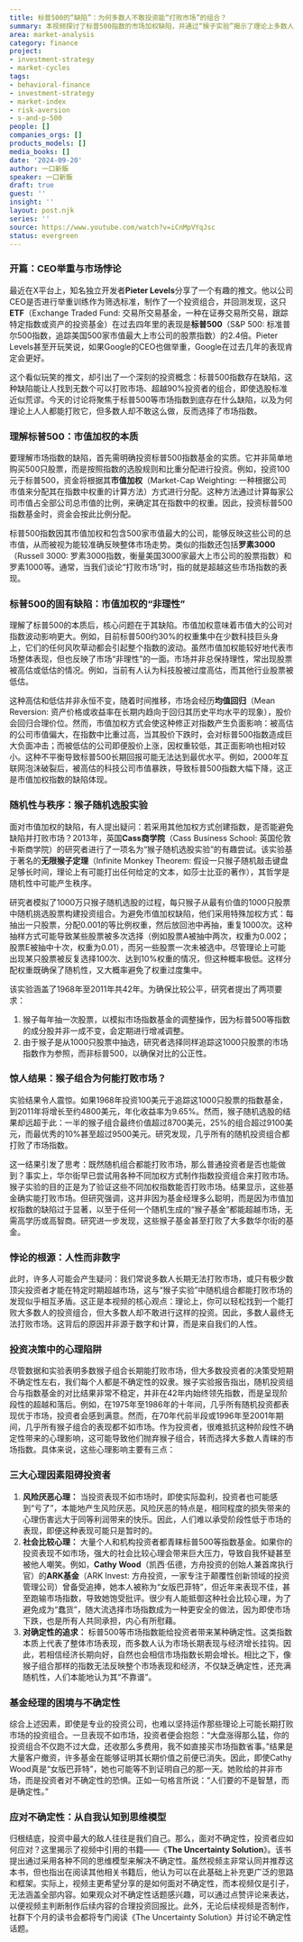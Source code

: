 ```yaml
---
title: 标普500的“缺陷”：为何多数人不敢投资能“打败市场”的组合？
summary: 本视频探讨了标普500指数的市场加权缺陷，并通过“猴子实验”揭示了理论上多数人都能打败市场指数。然而，由于风险厌恶、社会比较和对确定性的追求，大多数投资者仍选择市场指数，而非那些可能带来更高回报的随机组合。
area: market-analysis
category: finance
project:
- investment-strategy
- market-cycles
tags:
- behavioral-finance
- investment-strategy
- market-index
- risk-aversion
- s-and-p-500
people: []
companies_orgs: []
products_models: []
media_books: []
date: '2024-09-20'
author: 一口新飯
speaker: 一口新飯
draft: true
guest: ''
insight: ''
layout: post.njk
series: ''
source: https://www.youtube.com/watch?v=iCnMpVYqJsc
status: evergreen
---
```

### 开篇：CEO举重与市场悖论

最近在X平台上，知名独立开发者**Pieter Levels**分享了一个有趣的推文。他以公司CEO是否进行举重训练作为筛选标准，制作了一个投资组合，并回测发现，这只**ETF**（Exchange Traded Fund: 交易所交易基金，一种在证券交易所交易，跟踪特定指数或资产的投资基金）在过去四年里的表现是**标普500**（S&P 500: 标准普尔500指数，追踪美国500家市值最大上市公司的股票指数）的2.4倍。Pieter Levels甚至开玩笑说，如果Google的CEO也做举重，Google在过去几年的表现肯定会更好。

这个看似玩笑的推文，却引出了一个深刻的投资概念：标普500指数存在缺陷，这种缺陷能让人找到无数个可以打败市场、超越90%投资者的组合，即使选股标准近似荒谬。今天的讨论将聚焦于标普500等市场指数到底存在什么缺陷，以及为何理论上人人都能打败它，但多数人却不敢这么做，反而选择了市场指数。

### 理解标普500：市值加权的本质

要理解市场指数的缺陷，首先需明确投资标普500指数基金的实质。它并非简单地购买500只股票，而是按照指数的选股规则和比重分配进行投资。例如，投资100元于标普500，资金将根据其**市值加权**（Market-Cap Weighting: 一种根据公司市值来分配其在指数中权重的计算方法）方式进行分配。这种方法通过计算每家公司市值占全部公司总市值的比例，来确定其在指数中的权重。因此，投资标普500指数基金时，资金会按此比例分配。

标普500指数因其市值加权和包含500家市值最大的公司，能够反映这些公司的总市值，从而被视为能较准确反映整体市场走势。类似的指数还包括**罗素3000**（Russell 3000: 罗素3000指数，衡量美国3000家最大上市公司的股票指数）和罗素1000等。通常，当我们谈论“打败市场”时，指的就是超越这些市场指数的表现。

### 标普500的固有缺陷：市值加权的“非理性”

理解了标普500的本质后，核心问题在于其缺陷。市值加权意味着市值大的公司对指数波动影响更大。例如，目前标普500约30%的权重集中在少数科技巨头身上，它们的任何风吹草动都会引起整个指数的波动。虽然市值加权能较好地代表市场整体表现，但也反映了市场“非理性”的一面。市场并非总保持理性，常出现股票被高估或低估的情况。例如，当前有人认为科技股被过度高估，而其他行业股票被低估。

这种高估和低估并非永恒不变，随着时间推移，市场会经历**均值回归**（Mean Reversion: 资产价格或收益率在长期内趋向于回归其历史平均水平的现象），股价会回归合理价位。然而，市值加权方式会使这种修正对指数产生负面影响：被高估的公司市值偏大，在指数中比重过高，当其股价下跌时，会对标普500指数造成巨大负面冲击；而被低估的公司即便股价上涨，因权重较低，其正面影响也相对较小。这种不平衡导致标普500长期回报可能无法达到最优水平。例如，2000年互联网泡沫破裂后，被高估的科技公司市值暴跌，导致标普500指数大幅下降，这正是市值加权指数的缺陷体现。

### 随机性与秩序：猴子随机选股实验

面对市值加权的缺陷，有人提出疑问：若采用其他加权方式创建指数，是否能避免缺陷并打败市场？2013年，英国**Cass商学院**（Cass Business School: 英国伦敦卡斯商学院）的研究者进行了一项名为“猴子随机选股实验”的有趣尝试。该实验基于著名的**无限猴子定理**（Infinite Monkey Theorem: 假设一只猴子随机敲击键盘足够长时间，理论上有可能打出任何给定的文本，如莎士比亚的著作），其哲学是随机性中可能产生秩序。

研究者模拟了1000万只猴子随机选股的过程，每只猴子从最有价值的1000只股票中随机挑选股票构建投资组合。为避免市值加权缺陷，他们采用特殊加权方式：每抽出一只股票，分配0.001的等比例权重，然后放回池中再抽，重复1000次。这种抽样方式可能导致某些股票被多次选择（例如股票A被抽中两次，权重为0.002；股票E被抽中十次，权重为0.01），而另一些股票一次未被选中。尽管理论上可能出现某只股票被反复选择100次、达到10%权重的情况，但这种概率极低。这样分配权重既确保了随机性，又大概率避免了权重过度集中。

该实验涵盖了1968年至2011年共42年。为确保比较公平，研究者提出了两项要求：
1.  猴子每年抽一次股票，以模拟市场指数基金的调整操作，因为标普500等指数的成分股并非一成不变，会定期进行增减调整。
2.  由于猴子是从1000只股票中抽选，研究者选择同样追踪这1000只股票的市场指数作为参照，而非标普500，以确保对比的公正性。

### 惊人结果：猴子组合为何能打败市场？

实验结果令人震惊。如果1968年投资100美元于追踪这1000只股票的指数基金，到2011年将增长至约4800美元，年化收益率为9.65%。然而，猴子随机选股的结果却远超于此：一半的猴子组合最终价值超过8700美元，25%的组合超过9100美元，而最优秀的10%甚至超过9500美元。研究发现，几乎所有的随机投资组合都打败了市场指数。

这一结果引发了思考：既然随机组合都能打败市场，那么普通投资者是否也能做到？事实上，华尔街早已尝试用各种不同加权方式制作指数投资组合来打败市场。猴子实验的目的正是为了验证这些不同加权指数能否打败市场。结果显示，这些基金确实能打败市场。但研究强调，这并非因为基金经理多么聪明，而是因为市值加权指数的缺陷过于显著，以至于任何一个随机生成的“猴子基金”都能超越市场，无需高学历或高智商。研究进一步发现，这些猴子基金甚至打败了大多数华尔街的基金。

### 悖论的根源：人性而非数字

此时，许多人可能会产生疑问：我们常说多数人长期无法打败市场，或只有极少数顶尖投资者才能在特定时期超越市场，这与“猴子实验”中随机组合都能打败市场的发现似乎相互矛盾。这正是本视频的核心观点：理论上，你可以轻松找到一个能打败大多数人的投资组合，但大多数人却不敢进行这样的投资。因此，多数人最终无法打败市场。这背后的原因并非源于数字和计算，而是来自我们的人性。

### 投资决策中的心理陷阱

尽管数据和实验表明多数猴子组合长期能打败市场，但大多数投资者的决策受短期不确定性左右，我们每个人都是不确定性的奴隶。猴子实验报告指出，随机投资组合与指数基金的对比结果非常不稳定，并非在42年内始终领先指数，而是呈现阶段性的超越和落后。例如，在1975年至1986年的十年间，几乎所有随机投资都表现优于市场，投资者会感到满意。然而，在70年代前半段或1996年至2001年期间，几乎所有猴子组合的表现都不如市场。作为投资者，很难抵抗这种阶段性不确定性带来的心理影响，这可能导致他们抛弃猴子组合，转而选择大多数人青睐的市场指数。具体来说，这些心理影响主要有三点：

### 三大心理因素阻碍投资者

1.  **风险厌恶心理：** 当投资表现不如市场时，即使实际盈利，投资者也可能感到“亏了”，本能地产生风险厌恶。风险厌恶的特点是，相同程度的损失带来的心理伤害远大于同等利润带来的快乐。因此，人们难以承受阶段性低于市场的表现，即便这种表现可能只是暂时的。
2.  **社会比较心理：** 大量个人和机构投资者都青睐标普500等指数基金。如果你的投资表现不如市场，强大的社会比较心理会带来巨大压力，导致自我怀疑甚至被他人嘲笑。例如，**Cathy Wood**（凯西·伍德，方舟投资的创始人兼首席执行官）的**ARK基金**（ARK Invest: 方舟投资，一家专注于颠覆性创新领域的投资管理公司）曾备受追捧，她本人被称为“女版巴菲特”，但近年来表现不佳，甚至跑输市场指数，导致她饱受批评。很少有人能抵御这种社会比较心理，为了避免成为“蠢货”，随大流选择市场指数成为一种更安全的做法，因为即使市场下跌，也是所有人共同承担，内心有所慰藉。
3.  **对确定性的追求：** 标普500等市场指数能给投资者带来某种确定性。这类指数本质上代表了整体市场表现，而多数人认为市场长期表现与经济增长挂钩。因此，若相信经济长期向好，自然也会相信市场指数长期会增长。相比之下，像猴子组合那样的指数无法反映整个市场表现和经济，不仅缺乏确定性，还充满随机性，人们本能地认为其“不靠谱”。

### 基金经理的困境与不确定性

综合上述因素，即使是专业的投资公司，也难以坚持运作那些理论上可能长期打败市场的投资组合。一旦表现不如市场，投资者便会抱怨：“大盘涨得那么猛，你的投资组合不仅跑不过大盘，还收那么多费用，我不如直接买市场指数省事。”结果是大量客户撤资，许多基金在能够证明其长期价值之前便已消失。因此，即使Cathy Wood真是“女版巴菲特”，她也可能等不到证明自己的那一天。她败给的并非市场，而是投资者对不确定性的恐惧。正如一句格言所说：“人们要的不是智慧，而是确定性。”

### 应对不确定性：从自我认知到思维模型

归根结底，投资中最大的敌人往往是我们自己。那么，面对不确定性，投资者应如何应对？这里揭示了视频中引用的书籍——《**The Uncertainty Solution**》。该书提出通过采用各种不同的思维模型来解决不确定性。虽然视频主非常认同并推荐这本书，但也指出在阅读其他相关书籍后，他认为可以在此基础上补充更广泛的思路和框架。实际上，视频主更希望分享的是如何面对不确定性，而本视频仅是引子，无法涵盖全部内容。如果观众对不确定性话题感兴趣，可以通过点赞评论来表达，以便视频主判断制作后续内容的合理投资回报比。此外，无论后续视频是否制作，社群下个月的读书会都将专门阅读《The Uncertainty Solution》并讨论不确定性话题。